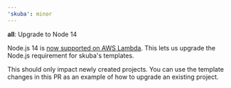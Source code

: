 ```yaml
---
'skuba': minor
---
```


**all**: Upgrade to Node 14

Node.js 14 is [now supported on AWS Lambda](https://aws.amazon.com/about-aws/whats-new/2021/02/aws-lambda-now-supports-node-js-14/). This lets us upgrade the Node.js requirement for skuba's templates.

This should only impact newly created projects. You can use the template changes in this PR as an example of how to upgrade an existing project.
